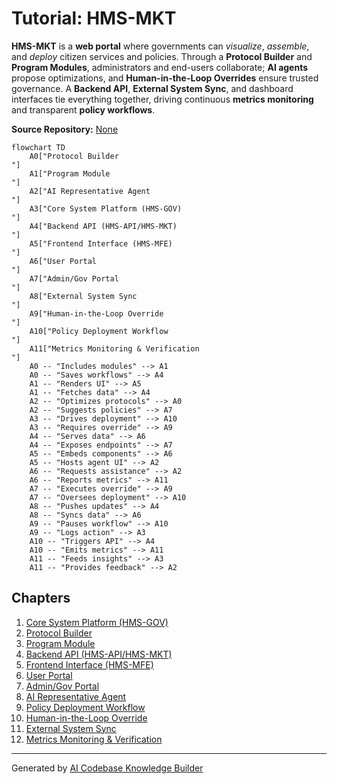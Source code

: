 # Tutorial: HMS-MKT

**HMS-MKT** is a **web portal** where governments can *visualize*, *assemble*, and *deploy* citizen services and policies. Through a **Protocol Builder** and **Program Modules**, administrators and end-users collaborate; **AI agents** propose optimizations, and **Human-in-the-Loop Overrides** ensure trusted governance. A **Backend API**, **External System Sync**, and dashboard interfaces tie everything together, driving continuous **metrics monitoring** and transparent **policy workflows**.


**Source Repository:** [None](None)

```mermaid
flowchart TD
    A0["Protocol Builder
"]
    A1["Program Module
"]
    A2["AI Representative Agent
"]
    A3["Core System Platform (HMS-GOV)
"]
    A4["Backend API (HMS-API/HMS-MKT)
"]
    A5["Frontend Interface (HMS-MFE)
"]
    A6["User Portal
"]
    A7["Admin/Gov Portal
"]
    A8["External System Sync
"]
    A9["Human-in-the-Loop Override
"]
    A10["Policy Deployment Workflow
"]
    A11["Metrics Monitoring & Verification
"]
    A0 -- "Includes modules" --> A1
    A0 -- "Saves workflows" --> A4
    A1 -- "Renders UI" --> A5
    A1 -- "Fetches data" --> A4
    A2 -- "Optimizes protocols" --> A0
    A2 -- "Suggests policies" --> A7
    A3 -- "Drives deployment" --> A10
    A3 -- "Requires override" --> A9
    A4 -- "Serves data" --> A6
    A4 -- "Exposes endpoints" --> A7
    A5 -- "Embeds components" --> A6
    A5 -- "Hosts agent UI" --> A2
    A6 -- "Requests assistance" --> A2
    A6 -- "Reports metrics" --> A11
    A7 -- "Executes override" --> A9
    A7 -- "Oversees deployment" --> A10
    A8 -- "Pushes updates" --> A4
    A8 -- "Syncs data" --> A6
    A9 -- "Pauses workflow" --> A10
    A9 -- "Logs action" --> A3
    A10 -- "Triggers API" --> A4
    A10 -- "Emits metrics" --> A11
    A11 -- "Feeds insights" --> A3
    A11 -- "Provides feedback" --> A2
```

## Chapters

1. [Core System Platform (HMS-GOV)
](01_core_system_platform__hms_gov__.md)
2. [Protocol Builder
](02_protocol_builder_.md)
3. [Program Module
](03_program_module_.md)
4. [Backend API (HMS-API/HMS-MKT)
](04_backend_api__hms_api_hms_mkt__.md)
5. [Frontend Interface (HMS-MFE)
](05_frontend_interface__hms_mfe__.md)
6. [User Portal
](06_user_portal_.md)
7. [Admin/Gov Portal
](07_admin_gov_portal_.md)
8. [AI Representative Agent
](08_ai_representative_agent_.md)
9. [Policy Deployment Workflow
](09_policy_deployment_workflow_.md)
10. [Human-in-the-Loop Override
](10_human_in_the_loop_override_.md)
11. [External System Sync
](11_external_system_sync_.md)
12. [Metrics Monitoring & Verification
](12_metrics_monitoring___verification_.md)


---

Generated by [AI Codebase Knowledge Builder](https://github.com/The-Pocket/Tutorial-Codebase-Knowledge)